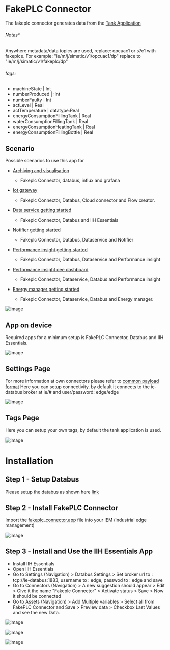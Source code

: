 # FakePLC Connector
The fakeplc connector generates data from the [Tank Application](https://github.com/industrial-edge/miscellaneous/tree/main/tank%20application)

###### Notes*
Anywhere metadata/data topics are used, replace: opcuac1 or s7c1 with fakeplce. For example: "ie/m/j/simatic/v1/opcuac1/dp" replace to "ie/m/j/simatic/v1/fakeplc/dp"

###### tags:
* machineState | Int
* numberProduced | :Int
* numberFaulty | Int
* actLevel | Real
* actTemperature | datatype:Real
* energyConsumptionFillingTank | Real
* waterConsumptionFillingTank | Real
* energyConsumptionHeatingTank | Real
* energyConsumptionFillingBottle | Real

## Scenario
Possible scenarios to use this app for

* [Archiving and visualisation](https://github.com/industrial-edge/archiving-and-visualization)
  * Fakeplc Connector, databus, influx and grafana
  
* [Iot gateway](https://github.com/industrial-edge/iot-gateway)
  * Fakeplc Connector, Databus, Cloud connector and Flow creator.

* [Data service getting started](https://github.com/industrial-edge/data-service-getting-started)
  * Fakeplc Connector, Databus and IIH Essentials

* [Notifier getting started](https://github.com/industrial-edge/notifier-getting-started)
  * Fakeplc Connector, Databus, Dataservice and Notifier

* [Performance insight getting started](https://github.com/industrial-edge/performance-insight-getting-started)
  * Fakeplc Connector, Databus, Dataservice and Performance insight

* [Performance insight oee dashboard](https://github.com/industrial-edge/Performance-Insight-OEE-Dashboard)
  * Fakeplc Connector, Dataservice, Databus and Performance insight

* [Energy manager getting started](https://github.com/industrial-edge/energy-manager-getting-started)
  * Fakeplc Connector, Dataservice, Databus and Energy manager.
    

    
![image](https://github.com/siemens-nl-fa/Industrial-Edge-FakePLC-Connector/assets/104070599/4f3dc760-3ad7-4c63-abab-2728a78172c9)

## App on device
Required apps for a minimum setup is FakePLC Connector, Databus and IIH Essentials.

![image](https://github.com/siemens-nl-fa/Industrial-Edge-FakePLC-Connector/assets/104070599/f61c846b-8855-4038-bbd1-cdc32f9f4718)

## Settings Page
For more information at own connectors please refer to [common payload format](https://github.com/industrial-edge/common-databus-payload-format)
Here you can setup connectivity. by default it connects to the ie-databus broker at ie/# and user/password: edge/edge

![image](https://github.com/siemens-nl-fa/Industrial-Edge-FakePLC-Connector/assets/104070599/8a839556-345c-47b8-806c-c8484fb66b03)

## Tags Page
Here you can setup your own tags, by default the tank application is used.

![image](https://github.com/siemens-nl-fa/Industrial-Edge-FakePLC-Connector/assets/104070599/6ab91f3d-334d-4128-9032-5480d2c77bf8)

# Installation

## Step 1 - Setup Databus
Please setup the databus as shown here [link](https://github.com/industrial-edge/S7-Connector-data-handling-getting-started/blob/main/docs/Installation.md)

## Step 2 - Install FakePLC Connector
Import the [fakeplc_connector.app]() file into your IEM (industrial edge management)

![image](https://github.com/siemens-nl-fa/Industrial-Edge-FakePLC-Connector/assets/104070599/2c3747de-7c01-47d5-8097-3b12ec6b5af0)

## Step 3 - Install and Use the IIH Essentials App
- Install IIH Essentials
- Open IIH Essentials
- Go to Settings (Navigation) > Databus Settings > Set broker url to : tcp://ie-databus:1883, username to : edge, passwod to : edge and save
- Go to Connectors (Navigation) > A new suggestion should appear > Edit > Give it the name "Fakeplc Connector" > Activate status > Save > Now it should be connected
- Go to Assets (Navigation) > Add Multiple variables > Select all from FakePLC Connector and Save > Preview data > Checkbox Last Values and see the new Data.


![image](https://github.com/siemens-nl-fa/Industrial-Edge-FakePLC-Connector/assets/104070599/9975d331-aa73-4a65-adb6-1176e8b131f9)

![image](https://github.com/siemens-nl-fa/Industrial-Edge-FakePLC-Connector/assets/104070599/23942e05-fab7-4c56-87c5-e9e1742adfda)

![image](https://github.com/siemens-nl-fa/Industrial-Edge-FakePLC-Connector/assets/104070599/071b960b-2dea-4fc8-a8ed-0941d0df3a60)







